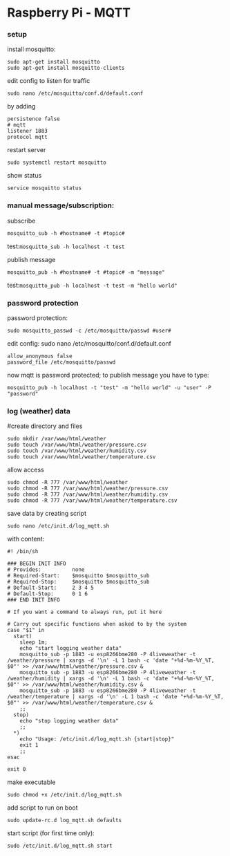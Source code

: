 # Raspberry Pi - MQTT

### setup

install mosquitto:
```
sudo apt-get install mosquitto
sudo apt-get install mosquitto-clients
```

edit config to listen for traffic
```
sudo nano /etc/mosquitto/conf.d/default.conf
```
by adding
```
persistence false
# mqtt
listener 1883
protocol mqtt
```

restart server
```
sudo systemctl restart mosquitto
```
show status
```
service mosquitto status
```

### manual message/subscription:

subscribe
```
mosquitto_sub -h #hostname# -t #topic#
```
test:``mosquitto_sub -h localhost -t test``

publish message
```
mosquitto_pub -h #hostname# -t #topic# -m "message"
```
test:``mosquitto_pub -h localhost -t test -m "hello world"``

### password protection

password protection:
```
sudo mosquitto_passwd -c /etc/mosquitto/passwd #user#
```
edit config:
sudo nano /etc/mosquitto/conf.d/default.conf
```
allow_anonymous false
password_file /etc/mosquitto/passwd
```
now mqtt is password protected; to publish message you have to type:
```
mosquitto_pub -h localhost -t "test" -m "hello world" -u "user" -P "password"
```

### log (weather) data

#create directory and files
```
sudo mkdir /var/www/html/weather
sudo touch /var/www/html/weather/pressure.csv
sudo touch /var/www/html/weather/humidity.csv
sudo touch /var/www/html/weather/temperature.csv
```
allow access
```
sudo chmod -R 777 /var/www/html/weather
sudo chmod -R 777 /var/www/html/weather/pressure.csv
sudo chmod -R 777 /var/www/html/weather/humidity.csv
sudo chmod -R 777 /var/www/html/weather/temperature.csv
```
save data by creating script
```
sudo nano /etc/init.d/log_mqtt.sh
```
with content:
```
#! /bin/sh

### BEGIN INIT INFO
# Provides:          none
# Required-Start:    $mosquitto $mosquitto_sub
# Required-Stop:     $mosquitto $mosquitto_sub
# Default-Start:     2 3 4 5
# Default-Stop:      0 1 6
### END INIT INFO

# If you want a command to always run, put it here

# Carry out specific functions when asked to by the system
case "$1" in
  start)
    sleep 1m;
    echo "start logging weather data"
    mosquitto_sub -p 1883 -u esp8266bme280 -P 4liveweather -t /weather/pressure | xargs -d '\n' -L 1 bash -c 'date "+%d-%m-%Y_%T, $0"' >> /var/www/html/weather/pressure.csv &
    mosquitto_sub -p 1883 -u esp8266bme280 -P 4liveweather -t /weather/humidity | xargs -d '\n' -L 1 bash -c 'date "+%d-%m-%Y_%T, $0"' >> /var/www/html/weather/humidity.csv &
    mosquitto_sub -p 1883 -u esp8266bme280 -P 4liveweather -t /weather/temperature | xargs -d '\n' -L 1 bash -c 'date "+%d-%m-%Y_%T, $0"' >> /var/www/html/weather/temperature.csv &
    ;;
  stop)
    echo "stop logging weather data"
    ;;
  *)
    echo "Usage: /etc/init.d/log_mqtt.sh {start|stop}"
    exit 1
    ;;
esac

exit 0
```

make executable
```
sudo chmod +x /etc/init.d/log_mqtt.sh
```
add script to run on boot
```
sudo update-rc.d log_mqtt.sh defaults
```
start script (for first time only):
```
sudo /etc/init.d/log_mqtt.sh start
```